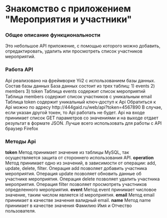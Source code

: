 <h1>Знакомство с приложением "Мероприятия и участники"</h1>
<h3>Общее описание функциональности</h3>
Это небольшое API приложение, с помощью которого можно добавить, отредактировать, удалить или просмотреть список участников мероприятий.
<h3>Работа API</h3>
 Api реализовано на фреймворке Yii2 с использованием базы данных.
    Состав базы данных
    База данных состоит из трех таблиц:
    1) events
    2) members
    3) token
    Таблица events содержит список мероприятий
    Таблица members содержит список участников с уникальным email
    Таблица token содержит уникальный ключ-доступ к Api
 Обратиться к Api можно по адресу http://444gaid.ru/web/api?token=4567890
    В случае, если указан другой токен, то Api работать не будет.
    Api на входе принимает список GET параметров со значениями и на выходе отдает результат в формате JSON.
    Лучше всего использовать для работы с API браузер Firefox
    <h3>Методы Api</h3>
    <strong>token</strong>
    Метод принимает значение из таблицы MySQL, так осуществляется защита от стороннего использования API.
    <strong>operation</strong>
    Метод принимает одно из значений, в зависимости от операции: add, update, delete, filter.
    Операция add позволяет добавить участника мероприятия.
    Операция update позволяет обновить данные об участнике мероприятия.
    Операция delete позволяет удалить участника мероприятия.
    Операция filter позволяет просмотреть участников определенного мероприятия.
    <strong>event</strong>
    Метод event принимает числовое значение, таким числом является id мероприятия.
    <strong>email</strong>
    Метод email принимает в качестве значения валидный email.
    <strong>name</strong>
    Метод name принимает в качестве значения Фамилию Имя и Отчество пользователя.
    
    
